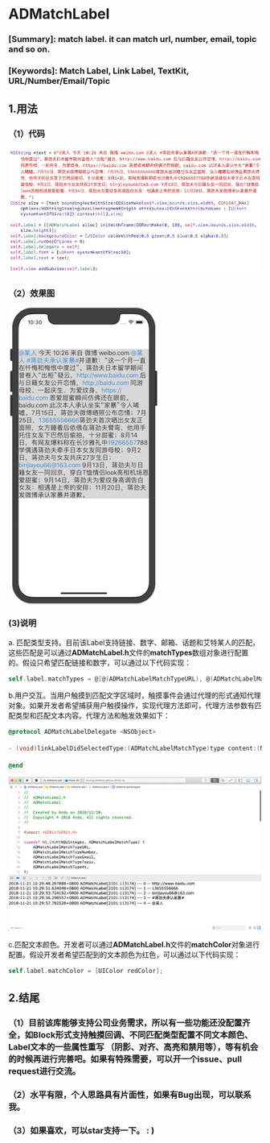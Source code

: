 # ADMatchLabel
### [Summary]: match label. it can match url, number, email, topic and so on.

### [Keywords]: Match Label, Link Label, TextKit, URL/Number/Email/Topic



## 1.用法

### （1）代码

![003](Resource/003.png)

### （2）效果图

![001](Resource/001.png)

### (3)说明

a. 匹配类型支持。目前该Label支持链接、数字、邮箱、话题和艾特某人的匹配，这些匹配是可以通过**ADMatchLabel.h**文件的**matchTypes**数组对象进行配置的。假设只希望匹配链接和数字，可以通过以下代码实现：

```objective-c
self.label.matchTypes = @[@(ADMatchLabelMatchTypeURL), @(ADMatchLabelMatchTypeNumber)];
```

b.用户交互。当用户触摸到匹配文字区域时，触摸事件会通过代理的形式通知代理对象。如果开发者希望捕获用户触摸操作，实现代理方法即可，代理方法参数有匹配类型和匹配文本内容。代理方法和触发效果如下：

```objective-c
@protocol ADMatchLabelDelegate <NSObject>

- (void)linkLabelDidSelectedType:(ADMatchLabelMatchType)type content:(NSString *)content;

@end
```

![002](Resource/002.png)

c.匹配文本颜色。开发者可以通过**ADMatchLabel.h**文件的**matchColor**对象进行配置。假设开发者希望匹配到的文本颜色为红色，可以通过以下代码实现：

```objective-c
self.label.matchColor = [UIColor redColor];
```

## 2.结尾

### （1）目前该库能够支持公司业务需求，所以有一些功能还没配置齐全，如Block形式支持触摸回调、不同匹配类型配置不同文本颜色、Label文本的一些属性重写 （阴影、对齐、高亮和禁用等），等有机会的时候再进行完善吧。如果有特殊需要，可以开一个issue、pull request进行交流。

### （2）水平有限，个人思路具有片面性，如果有Bug出现，可以联系我。

### （3）如果喜欢，可以star支持一下。 : ) 

